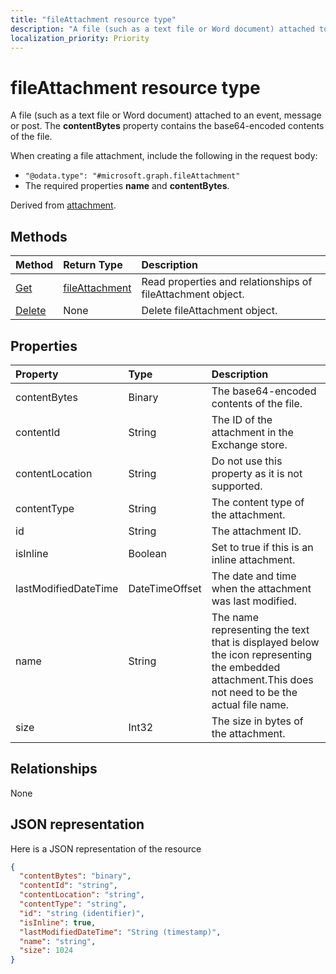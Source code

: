 ```yaml
---
title: "fileAttachment resource type"
description: "A file (such as a text file or Word document) attached to an event, message or post. The  **contentBytes** "
localization_priority: Priority
---
```


# fileAttachment resource type

A file (such as a text file or Word document) attached to an event, message or post. The  **contentBytes** 
property contains the base64-encoded contents of the file.  

When creating a file attachment, include the following in the request body:

* `"@odata.type": "#microsoft.graph.fileAttachment"`
* The required properties **name** and **contentBytes**.

Derived from [attachment](attachment.md).

## Methods

| Method       | Return Type  |Description|
|:---------------|:--------|:----------|
|[Get](../api/attachment-get.md) | [fileAttachment](fileattachment.md) |Read properties and relationships of fileAttachment object.|
|[Delete](../api/attachment-delete.md) | None |Delete fileAttachment object. |

## Properties
| Property	   | Type	|Description|
|:---------------|:--------|:----------|
|contentBytes|Binary|The base64-encoded contents of the file.|
|contentId|String|The ID of the attachment in the Exchange store.|
|contentLocation|String|Do not use this property as it is not supported.|
|contentType|String|The content type of the attachment.|
|id|String|The attachment ID.|
|isInline|Boolean|Set to true if this is an inline attachment.|
|lastModifiedDateTime|DateTimeOffset|The date and time when the attachment was last modified.|
|name|String|The name representing the text that is displayed below the icon representing the embedded attachment.This does not need to be the actual file name.|
|size|Int32|The size in bytes of the attachment.|

## Relationships
None


## JSON representation

Here is a JSON representation of the resource

<!-- {
  "blockType": "resource",
  "baseType": "microsoft.graph.attachment",
  "optionalProperties": [

  ],
  "@odata.type": "microsoft.graph.fileAttachment"
}-->

```json
{
  "contentBytes": "binary",
  "contentId": "string",
  "contentLocation": "string",
  "contentType": "string",
  "id": "string (identifier)",
  "isInline": true,
  "lastModifiedDateTime": "String (timestamp)",
  "name": "string",
  "size": 1024
}

```

<!-- uuid: 8fcb5dbc-d5aa-4681-8e31-b001d5168d79
2015-10-25 14:57:30 UTC -->
<!-- {
  "type": "#page.annotation",
  "description": "fileAttachment resource",
  "keywords": "",
  "section": "documentation",
  "tocPath": ""
}-->
